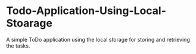 # Todo-Application-Using-Local-Stoarage
A simple ToDo application using the local storage for storing and retrieving the tasks.
